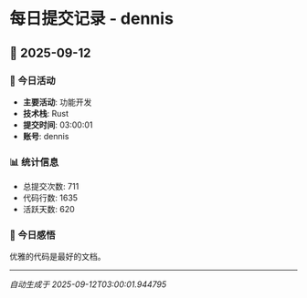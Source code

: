 # 每日提交记录 - dennis

## 📅 2025-09-12

### 🎯 今日活动
- **主要活动**: 功能开发
- **技术栈**: Rust
- **提交时间**: 03:00:01
- **账号**: dennis

### 📊 统计信息
- 总提交次数: 711
- 代码行数: 1635
- 活跃天数: 620

### 💭 今日感悟
优雅的代码是最好的文档。

---
*自动生成于 2025-09-12T03:00:01.944795*
